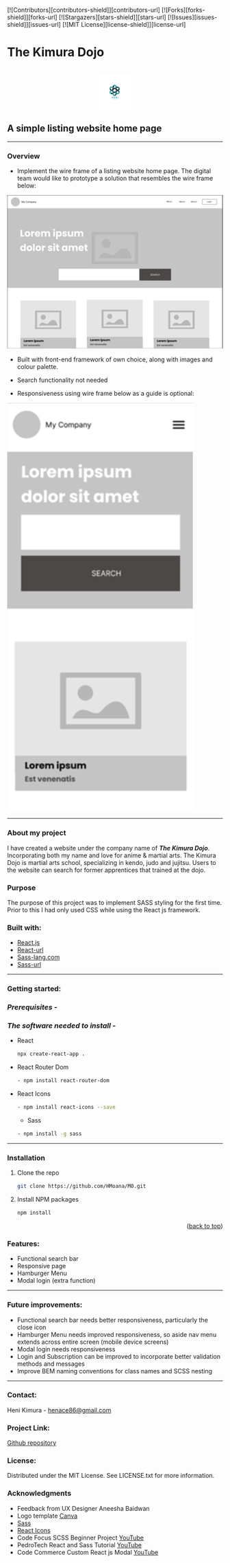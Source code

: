 <!-- Improved compatibility of back to top link: See: https://github.com/othneildrew/Best-README-Template/pull/73 -->

<a name="readme-top"></a>

<!--
*** Thanks for checking out the Best-README-Template. If you have a suggestion
*** that would make this better, please fork the repo and create a pull request
*** or simply open an issue with the tag "enhancement".
*** Don't forget to give the project a star!
*** Thanks again! Now go create something AMAZING! :D
-->

<!-- PROJECT SHIELDS -->
<!--
*** I'm using markdown "reference style" links for readability.
*** Reference links are enclosed in brackets [ ] instead of parentheses ( ).
*** See the bottom of this document for the declaration of the reference variables
*** for contributors-url, forks-url, etc. This is an optional, concise syntax you may use.
*** https://www.markdownguide.org/basic-syntax/#reference-style-links
-->

[![Contributors][contributors-shield]][contributors-url]
[![Forks][forks-shield]][forks-url]
[![Stargazers][stars-shield]][stars-url]
[![Issues][issues-shield]][issues-url]
[![MIT License][license-shield]][license-url]

# The Kimura Dojo

<!-- PROJECT LOGO -->
<br />
<div align="center">
  <a href="https://github.com/othneildrew/Best-README-Template">
    <img src="/src/assets/HeniLogo.png" alt="Logo" width="80" height="80">
  </a>
  </div>

<!-- ![HeniLogo](./src/assets/HeniLogo.png) -->

## A simple listing website home page

---

### **Overview**

- Implement the wire frame of a listing website home page. The digital team would like to prototype a solution that resembles the wire frame below:

![wireframe1](./src/assets/wireframe1.jpg)

- Built with front-end framework of own choice, along with images and colour palette.

- Search functionality not needed

- Responsiveness using wire frame below as a guide is optional:

![wireframe2](./src/assets/wireframe2.jpg)

---

### **About my project**

I have created a website under the company name of **_The Kimura Dojo_**. Incorporating both my name and love for anime & martial arts. The Kimura Dojo is martial arts school, specializing in kendo, judo and jujitsu. Users to the website can search for former apprentices that trained at the dojo.

### **Purpose**

The purpose of this project was to implement SASS styling for the first time. Prior to this I had only used CSS while using the React js framework.

### **Built with:**

- [React.js](https://img.shields.io/badge/React-20232A?style=for-the-badge&logo-react&logoColor=61DAFB "Reactjs")
- [React-url](https://reactjs.org/ "Reacturl")
- [Sass-lang.com](https://img.shields.io/badge/Sass-20232A?style=for-the-badge&logo-sass&logoColor=CF649A "Sasslangcom")
- [Sass-url](https://sass-lang.com/ "Sassurl")

---

### **Getting started:**

### _Prerequisites -_

### _The software needed to install -_

- React

  ```sh
  npx create-react-app .
  ```

- React Router Dom

  ```sh
  - npm install react-router-dom
  ```

- React Icons

  ```sh
  - npm install react-icons --save
  ```

  - Sass

  ```sh
  - npm install -g sass
  ```

---

### Installation

1. Clone the repo

   ```sh
   git clone https://github.com/HMoana/M0.git
   ```

2. Install NPM packages

   ```sh
   npm install
   ```

<p align="right">(<a href="#readme-top">back to top</a>)</p>

### **Features:**

- Functional search bar
- Responsive page
- Hamburger Menu
- Modal login (extra function)

---

### **Future improvements:**

- Functional search bar needs better responsiveness, particularly the close icon
- Hamburger Menu needs improved responsiveness, so aside nav menu extends across entire screen (mobile device screens)
- Modal login needs responsiveness
- Login and Subscription can be improved to incorporate better validation methods and messages
- Improve BEM naming conventions for class names and SCSS nesting

---

### **Contact:**

Heni Kimura - henace86@gmail.com

### **Project Link:**

[Github repository](https://github.com/HMoana/M0.git "Github repository")

### **License:**

Distributed under the MIT License. See LICENSE.txt for more information.

### **Acknowledgments**

- Feedback from UX Designer Aneesha Baidwan
- Logo template [Canva](https://www.canva.com/templates/ "Canva")
- [Sass](https://sass-lang.com/ "Sass")
- [React Icons](https://react-icons.github.io/react-icons/ "React Icons")
- Code Focus SCSS Beginner Project [YouTube](https://youtu.be/IWJB76KU1jc "YouTube")
- PedroTech React and Sass Tutorial [YouTube](https://youtu.be/kpcjSaRngg8 "YouTube")
- Code Commerce Custom React js Modal [YouTube](https://youtu.be/D5oswSO9y-k "YouTube")
